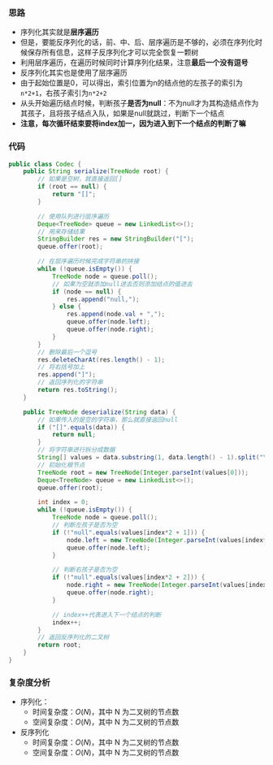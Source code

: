 ### 思路

-   序列化其实就是**层序遍历**
-   但是，要能反序列化的话，前、中、后、层序遍历是不够的，必须在序列化时候保存所有信息，这样子反序列化才可以完全恢复一颗树
-   利用层序遍历，在遍历时候同时计算序列化结果，注意**最后一个没有逗号**
-   反序列化其实也是使用了层序遍历
-   由于起始位置是0，可以得出，索引位置为n的结点他的左孩子的索引为`n*2+1`，右孩子索引为`n*2+2`
-   从头开始遍历结点时候，判断孩子**是否为null**：不为null才为其构造结点作为其孩子，且将孩子结点入队，如果是null就跳过，判断下一个结点
-   **注意，每次循环结束要将index加一，因为进入到下一个结点的判断了嘛**

### 代码


```java
public class Codec {
    public String serialize(TreeNode root) {
        // 如果是空树，就直接返回[]
        if (root == null) {
            return "[]";
        }

        // 使用队列进行层序遍历
        Deque<TreeNode> queue = new LinkedList<>();
        // 用来存储结果
        StringBuilder res = new StringBuilder("[");
        queue.offer(root);

        // 在层序遍历时候完成字符串的拼接
        while (!queue.isEmpty()) {
            TreeNode node = queue.poll();
            // 如果为空就添加null进去否则添加结点的值进去
            if (node == null) {
                res.append("null,");
            } else {
                res.append(node.val + ",");
                queue.offer(node.left);
                queue.offer(node.right);
            }
        }
        // 删除最后一个逗号
        res.deleteCharAt(res.length() - 1);
        // 将右括号加上
        res.append("]");
        // 返回序列化的字符串
        return res.toString();
    }

    public TreeNode deserialize(String data) {
        // 如果传入的是空的字符串，那么就直接返回null
        if ("[]".equals(data)) {
            return null;
        }
        // 将字符串进行拆分成数据
        String[] values = data.substring(1, data.length() - 1).split("\\,");
        // 初始化根节点
        TreeNode root = new TreeNode(Integer.parseInt(values[0]));
        Deque<TreeNode> queue = new LinkedList<>();
        queue.offer(root);

        int index = 0;
        while (!queue.isEmpty()) {
            TreeNode node = queue.poll();
            // 判断左孩子是否为空
            if (!"null".equals(values[index*2 + 1])) {
                node.left = new TreeNode(Integer.parseInt(values[index*2 + 1]));
                queue.offer(node.left);
            }

            // 判断右孩子是否为空
            if (!"null".equals(values[index*2 + 2])) {
                node.right = new TreeNode(Integer.parseInt(values[index*2 + 2]));
                queue.offer(node.right);
            }

            // index++代表进入下一个结点的判断
            index++;
        }
        // 返回反序列化的二叉树
        return root;
    }
}
```

### **复杂度分析**

- 序列化：
    - 时间复杂度：$O(N)$，其中 N 为二叉树的节点数
    - 空间复杂度：$O(N)$，其中 N 为二叉树的节点数
- 反序列化
    - 时间复杂度：$O(N)$，其中 N 为二叉树的节点数
    - 空间复杂度：$O(N)$，其中 N 为二叉树的节点数

